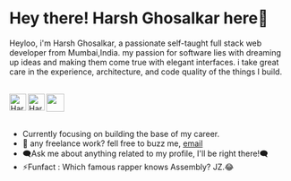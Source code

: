 # Hey there! Harsh Ghosalkar here👋

Heyloo, i'm Harsh Ghosalkar, a passionate self-taught full stack web developer from Mumbai,India. my passion for software lies with dreaming up ideas and making them come true with elegant interfaces. i take great care in the experience, architecture, and code quality of the things I build.
<br>
<br>


<a href="https://www.linkedin.com/in/harsh-ghosalkar-477809204/">
  <img align="left" alt="Harsh | LinkedIN" width="30" src="https://raw.githubusercontent.com/peterthehan/peterthehan/master/assets/linkedin.svg" />
</a>
<a href="https://www.instagram.com/harsh_ghosalkar_2303/">
  <img align="left" alt="Harsh | Instagram" width="30" src="https://user-images.githubusercontent.com/83356501/129452050-d0157287-2350-4999-95b9-ea9e8a27639b.png" />
</a>
<a >
<img src="https://profile-counter.glitch.me/HarshDilipGhosalkar/count.svg" height=32 />
</a>
<br>
<br>
<ul>
<li> Currently focusing on building the base of my career. </li>
<li> 💼 any freelance work? fell free to buzz me, <a href="mailto:ghosalkarharsh454@gmail.com">email</a></li>
<li> 🗨Ask me about anything related to my profile, I'll be right there!🗨 </li>
<li> ⚡Funfact : Which famous rapper knows Assembly? JZ.😂</li>
</ul>
